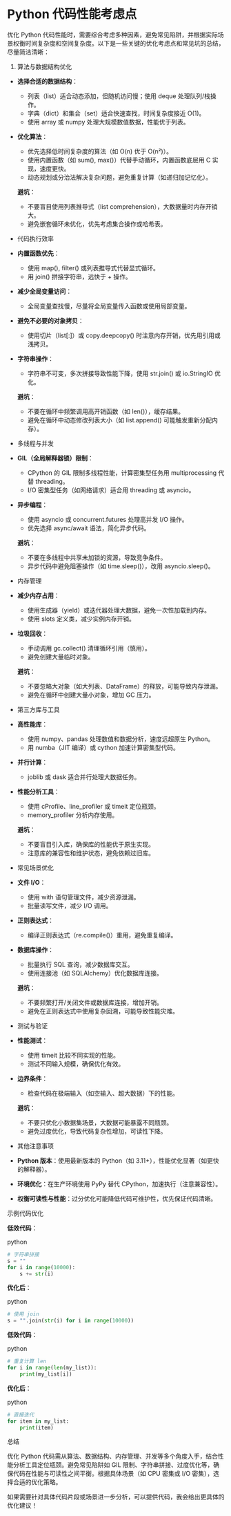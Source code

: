 #  Python 代码性能考虑点

优化 Python 代码性能时，需要综合考虑多种因素，避免常见陷阱，并根据实际场景权衡时间复杂度和空间复杂度。以下是一些关键的优化考虑点和常见坑的总结，尽量简洁清晰：

1. 算法与数据结构优化

- **选择合适的数据结构**：

  - 列表（list）适合动态添加，但随机访问慢；使用 deque 处理队列/栈操作。
  - 字典（dict）和集合（set）适合快速查找，时间复杂度接近 O(1)。
  - 使用 array 或 numpy 处理大规模数值数据，性能优于列表。

- **优化算法**：

  - 优先选择低时间复杂度的算法（如 O(n) 优于 O(n²)）。
  - 使用内置函数（如 sum(), max()）代替手动循环，内置函数底层用 C 实现，速度更快。
  - 动态规划或分治法解决复杂问题，避免重复计算（如递归加记忆化）。

  **避坑**：

  - 不要盲目使用列表推导式（list comprehension），大数据量时内存开销大。
  - 避免嵌套循环未优化，优先考虑集合操作或哈希表。

- 代码执行效率

- **内置函数优先**：

  - 使用 map(), filter() 或列表推导式代替显式循环。
  - 用 join() 拼接字符串，远快于 + 操作。

- **减少全局变量访问**：

  - 全局变量查找慢，尽量将全局变量传入函数或使用局部变量。

- **避免不必要的对象拷贝**：

  - 使用切片（list[:]）或 copy.deepcopy() 时注意内存开销，优先用引用或浅拷贝。

- **字符串操作**：

  - 字符串不可变，多次拼接导致性能下降，使用 str.join() 或 io.StringIO 优化。

  **避坑**：

  - 不要在循环中频繁调用高开销函数（如 len()），缓存结果。
  - 避免在循环中动态修改列表大小（如 list.append() 可能触发重新分配内存）。

- 多线程与并发

- **GIL（全局解释器锁）限制**：

  - CPython 的 GIL 限制多线程性能，计算密集型任务用 multiprocessing 代替 threading。
  - I/O 密集型任务（如网络请求）适合用 threading 或 asyncio。

- **异步编程**：

  - 使用 asyncio 或 concurrent.futures 处理高并发 I/O 操作。
  - 优先选择 async/await 语法，简化异步代码。

  **避坑**：

  - 不要在多线程中共享未加锁的资源，导致竞争条件。
  - 异步代码中避免阻塞操作（如 time.sleep()），改用 asyncio.sleep()。

- 内存管理

- **减少内存占用**：

  - 使用生成器（yield）或迭代器处理大数据，避免一次性加载到内存。
  - 使用 slots 定义类，减少实例内存开销。

- **垃圾回收**：

  - 手动调用 gc.collect() 清理循环引用（慎用）。
  - 避免创建大量临时对象。

  **避坑**：

  - 不要忽略大对象（如大列表、DataFrame）的释放，可能导致内存泄漏。
  - 避免在循环中创建大量小对象，增加 GC 压力。

- 第三方库与工具

- **高性能库**：

  - 使用 numpy、pandas 处理数值和数据分析，速度远超原生 Python。
  - 用 numba（JIT 编译）或 cython 加速计算密集型代码。

- **并行计算**：

  - joblib 或 dask 适合并行处理大数据任务。

- **性能分析工具**：

  - 使用 cProfile、line_profiler 或 timeit 定位瓶颈。
  - memory_profiler 分析内存使用。

  **避坑**：

  - 不要盲目引入库，确保库的性能优于原生实现。
  - 注意库的兼容性和维护状态，避免依赖过旧库。

- 常见场景优化

- **文件 I/O**：

  - 使用 with 语句管理文件，减少资源泄漏。
  - 批量读写文件，减少 I/O 调用。

- **正则表达式**：

  - 编译正则表达式（re.compile()）重用，避免重复编译。

- **数据库操作**：

  - 批量执行 SQL 查询，减少数据库交互。
  - 使用连接池（如 SQLAlchemy）优化数据库连接。

  **避坑**：

  - 不要频繁打开/关闭文件或数据库连接，增加开销。
  - 避免在正则表达式中使用复杂回溯，可能导致性能灾难。

- 测试与验证

- **性能测试**：

  - 使用 timeit 比较不同实现的性能。
  - 测试不同输入规模，确保优化有效。

- **边界条件**：

  - 检查代码在极端输入（如空输入、超大数据）下的性能。

  **避坑**：

  - 不要只优化小数据集场景，大数据可能暴露不同瓶颈。
  - 避免过度优化，导致代码复杂性增加，可读性下降。

- 其他注意事项

- **Python 版本**：使用最新版本的 Python（如 3.11+），性能优化显著（如更快的解释器）。
- **环境优化**：在生产环境使用 PyPy 替代 CPython，加速执行（注意兼容性）。
- **权衡可读性与性能**：过分优化可能降低代码可维护性，优先保证代码清晰。

示例代码优化

**低效代码**：

python

```python
# 字符串拼接
s = ""
for i in range(10000):
    s += str(i)
```

**优化后**：

python

```python
# 使用 join
s = "".join(str(i) for i in range(10000))
```

**低效代码**：

python

```python
# 重复计算 len
for i in range(len(my_list)):
    print(my_list[i])
```

**优化后**：

python

```python
# 直接迭代
for item in my_list:
    print(item)
```

总结

优化 Python 代码需从算法、数据结构、内存管理、并发等多个角度入手，结合性能分析工具定位瓶颈。避免常见陷阱如 GIL 限制、字符串拼接、过度优化等，确保代码在性能与可读性之间平衡。根据具体场景（如 CPU 密集或 I/O 密集），选择合适的优化策略。

如果需要针对具体代码片段或场景进一步分析，可以提供代码，我会给出更具体的优化建议！